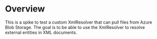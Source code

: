 # Overview

This is a spike to test a custom XmlResolver that can pull files from Azure Blob Storage. The goal is to be able to use the XmlResolver to resolve external entities in XML documents.